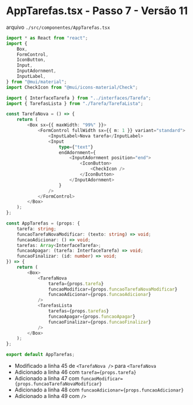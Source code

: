 # AppTarefas.tsx - Passo 7 - Versão 11


arquivo `./src/componentes/AppTarefas.tsx`
```ts
import * as React from "react";
import {
	Box,
	FormControl,
	IconButton,
	Input,
	InputAdornment,
	InputLabel,
} from "@mui/material";
import CheckIcon from "@mui/icons-material/Check";

import { InterfaceTarefa } from "../interfaces/Tarefa";
import { TarefasLista } from "./Tarefa/TarefaLista";

const TarefaNova = () => {
	return (
		<Box sx={{ maxWidth: "99%" }}>
			<FormControl fullWidth sx={{ m: 1 }} variant="standard">
				<InputLabel>Nova tarefa</InputLabel>
				<Input
					type={"text"}
					endAdornment={
						<InputAdornment position="end">
							<IconButton>
								<CheckIcon />
							</IconButton>
						</InputAdornment>
					}
				/>
			</FormControl>
		</Box>
	);
};

const AppTarefas = (props: {
	tarefa: string;
	funcaoTarefaNovaModificar: (texto: string) => void;
	funcaoAdicionar: () => void;
	tarefas: Array<InterfaceTarefa>;
	funcaoApagar: (tarefa: InterfaceTarefa) => void;
	funcaoFinalizar: (id: number) => void;
}) => {
	return (
		<Box>
			<TarefaNova 
				tarefa={props.tarefa}
				funcaoModificar={props.funcaoTarefaNovaModificar}
				funcaoAdicionar={props.funcaoAdicionar}
			/>
			<TarefasLista
				tarefas={props.tarefas}
				funcaoApagar={props.funcaoApagar}
				funcaoFinalizar={props.funcaoFinalizar}
			/>
		</Box>
	);
};

export default AppTarefas;

```


- Modificado a linha 45 de `<TarefaNova />` para `<TarefaNova `
- Adicionado a linha 46 com `tarefa={props.tarefa}` 
- Adicionado a linha 47 com `funcaoModificar={props.funcaoTarefaNovaModificar}` 
- Adicionado a linha 48 com `funcaoAdicionar={props.funcaoAdicionar}`
- Adicionado a linha 49 com `/>`
